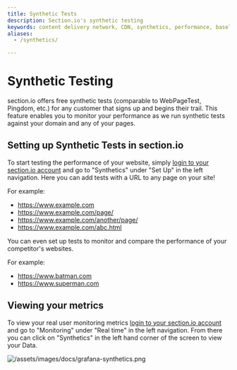 ```yaml
---
title: Synthetic Tests
description: Section.io's synthetic testing
keywords: content delivery network, CDN, synthetics, performance, baseline, testing
aliases:
  - /synthetics/

---
```

# Synthetic Testing

section.io offers free synthetic tests (comparable to WebPageTest, Pingdom, etc.) for any customer that signs up and begins their trail. This feature enables you to monitor your performance as we run synthetic tests against your domain and any of your pages.

## Setting up Synthetic Tests in section.io

To start testing the performance of your website, simply [login to your section.io account](https://aperture.section.io/) and go to "Synthetics" under "Set Up" in the left navigation. Here you can add tests with a URL to any page on your site!

For example:
* https://www.example.com
* https://www.example.com/page/
* https://www.example.com/another/page/
* https://www.example.com/abc.html

You can even set up tests to monitor and compare the performance of your competitor's websites.

For example:
* https://www.batman.com
* https://www.superman.com

## Viewing your metrics

To view your real user monitoring metrics [login to your section.io account](https://aperture.section.io/) and go to "Monitoring" under "Real time" in the left navigation. From there you can click on "Synthetics" in the left hand corner of the screen to view your Data.

![/assets/images/docs/grafana-synthetics.png](/assets/images/docs/grafana-synthetics.png)
